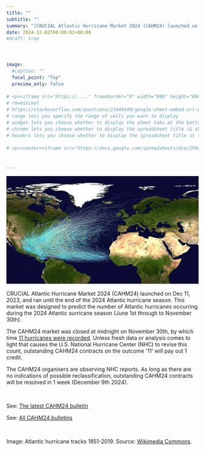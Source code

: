 ```yaml
---
title: ""
subtitle: ""
summary: "[CRUCIAL Atlantic Hurricane Market 2024 (CAHM24) launched on Dec 11, 2023, and will run until the end of the 2024 Atlantic hurricane season. This market is to predict the number of Atlantic hurricanes that occur during the 2024 Atlantic surricane season. Click for details and current price-probabilities.](/market/cahm24/)"
date: 2024-12-02T00:00:01+00:00
#draft: true 



image: 
  #caption: ""
  focal_point: "Top"
  preview_only: false

# <p><iframe src="https://...." frameborder="0" width="800" height="600" allowfullscreen="true" mozallowfullscreen="true" webkitallowfullscreen="true"></iframe></p>
# rm=minimal 
# https://stackoverflow.com/questions/23446449/google-sheet-embed-url-documentation  ## for details on options
# range lets you specify the range of cells you want to display
# widget lets you choose whether to display the sheet tabs at the bottom
# chrome lets you choose whether to display the spreadsheet title (& sheetname) at the top
# headers lets you choose whether to display the spreadsheet title at the top

# <p><center><iframe src="https://docs.google.com/spreadsheets/d/e/2PACX-1vRjUEwUdYPsURx5vZQyT8eMDJ1i7ZPEL5ce3JwbDYicLPlGHK9nPmCKDg_HAFpCtHIZ5pbzE4lTVAxV/pubhtml?gid=0&amp;single=true&amp;widget=false&amp;headers=false&amp;chrome=false" frameborder="0" width="305" height="520" allowfullscreen="true" mozallowfullscreen="true" webkitallowfullscreen="true"></iframe></center></p>


---
```

![Atlantic hurricane tracks](Atlantic_hurricane_tracks.jpg)

CRUCIAL Atlantic Hurricane Market 2024 (CAHM24) launched on Dec 11, 2023, and ran 
until the end of the 2024 Atlantic hurricane season. This market was designed to predict 
the number of Atlantic hurricanes occurring during the 2024 Atlantic surricane season 
(June 1st through to November 30th). 

The CAHM24 market was closed at midnight on November 30th, by which time [11 hurricanes were
recorded](/post/cahm24-season-so-far/). Unless fresh data or analysis comes to light that causes
the U.S. National Hurricane Center (NHC) to revise this count, outstanding CAHM24 contracts on the 
outcome '11' will pay out 1 credit. 

The CAHM24 organisers are observing NHC reports. As long as there are no indications of 
possible reclassification, outstanding CAHM24 contracts will be resolved in 1 week (December 9th 2024). 


<br> 



See: [The latest CAHM24 bulletin](/post/cahm24-bulletin-13-11/) 

See: [All CAHM24 bulletins](/tag/cahm24)


<br> 

Image: Atlantic hurricane tracks 1851-2019. Source: [Wikimedia Commons](https://en.wikipedia.org/wiki/File:Atlantic_hurricane_tracks.jpg).

<br> 








